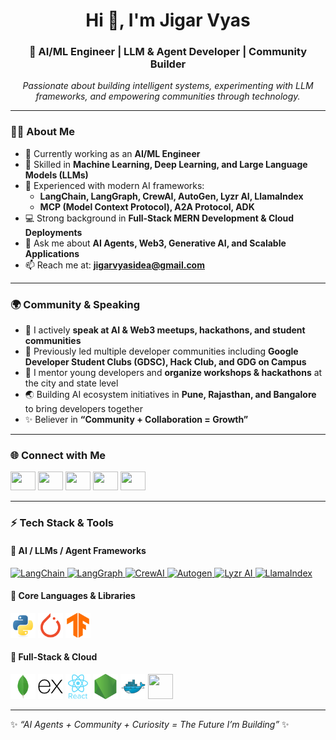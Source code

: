 <h1 align="center">Hi 👋, I'm Jigar Vyas</h1>
<h3 align="center">🚀 AI/ML Engineer | LLM & Agent Developer | Community Builder</h3>

<p align="center">
  <em>Passionate about building intelligent systems, experimenting with LLM frameworks, and empowering communities through technology.</em>
</p>

---

### 👨‍💻 About Me
- 🌱 Currently working as an **AI/ML Engineer**  
- 🔬 Skilled in **Machine Learning, Deep Learning, and Large Language Models (LLMs)**  
- 🧩 Experienced with modern AI frameworks:  
  - **LangChain, LangGraph, CrewAI, AutoGen, Lyzr AI, LlamaIndex**  
  - **MCP (Model Context Protocol), A2A Protocol, ADK**  
- 💻 Strong background in **Full-Stack MERN Development & Cloud Deployments**  
- 💬 Ask me about **AI Agents, Web3, Generative AI, and Scalable Applications**  
- 📫 Reach me at: **jigarvyasidea@gmail.com**

---

### 🌍 Community & Speaking
- 🎤 I actively **speak at AI & Web3 meetups, hackathons, and student communities**  
- 🚀 Previously led multiple developer communities including **Google Developer Student Clubs (GDSC), Hack Club, and GDG on Campus**  
- 🤝 I mentor young developers and **organize workshops & hackathons** at the city and state level  
- 🌏 Building AI ecosystem initiatives in **Pune, Rajasthan, and Bangalore** to bring developers together  
- ✨ Believer in **“Community + Collaboration = Growth”**

---

### 🌐 Connect with Me
<p align="left">
<a href="https://twitter.com/jigarvyasidea" target="blank"><img src="https://raw.githubusercontent.com/rahuldkjain/github-profile-readme-generator/master/src/images/icons/Social/twitter.svg" height="30" width="40" /></a>
<a href="https://linkedin.com/in/jigar-vyas-6a60251b8" target="blank"><img src="https://raw.githubusercontent.com/rahuldkjain/github-profile-readme-generator/master/src/images/icons/Social/linked-in-alt.svg" height="30" width="40" /></a>
<a href="https://instagram.com/mr_vyas_2002" target="blank"><img src="https://raw.githubusercontent.com/rahuldkjain/github-profile-readme-generator/master/src/images/icons/Social/instagram.svg" height="30" width="40" /></a>
<a href="https://www.youtube.com/channel/UCoZbhokPWgDOaf3pexTpxTw" target="blank"><img src="https://raw.githubusercontent.com/rahuldkjain/github-profile-readme-generator/master/src/images/icons/Social/youtube.svg" height="30" width="40" /></a>
<a href="https://www.hackerrank.com/jigarvyasidea" target="blank"><img src="https://raw.githubusercontent.com/rahuldkjain/github-profile-readme-generator/master/src/images/icons/Social/hackerrank.svg" height="30" width="40" /></a>
</p>

---

### ⚡ Tech Stack & Tools
#### 🔹 AI / LLMs / Agent Frameworks
<p>
  <a href="https://www.langchain.com/" target="_blank">
    <img src="https://raw.githubusercontent.com/hwchase17/langchain/master/docs/static/img/langchain.png" width="40" height="40" alt="LangChain"/>
  </a>
  
  <a href="https://github.com/langgraph-ai/langgraph" target="_blank">
    <img src="https://raw.githubusercontent.com/langgraph-ai/langgraph/main/docs/static/logo.png" width="40" height="40" alt="LangGraph"/>
  </a>
  
  <a href="https://www.crewai.com/" target="_blank">
    <img src="https://www.crewai.com/_next/image?url=%2Fimages%2Flogo.png&w=128&q=75" width="40" height="40" alt="CrewAI"/>
  </a>
  
  <a href="https://github.com/microsoft/autogen" target="_blank">
    <img src="https://github.com/microsoft/autogen/raw/main/assets/autogen.png" width="40" height="40" alt="Autogen"/>
  </a>
  
  <a href="https://www.lyzr.ai/" target="_blank">
    <img src="https://www.lyzr.ai/icons/icon-512x512.png" width="40" height="40" alt="Lyzr AI"/>
  </a>
  
  <a href="https://www.llamaindex.ai/" target="_blank">
    <img src="https://www.llamaindex.ai/_next/image?url=%2Flogos%2Fllama.png&w=128&q=75" width="40" height="40" alt="LlamaIndex"/>
  </a>
</p>



#### 🔹 Core Languages & Libraries
<p>
  <a href="https://www.python.org/" target="_blank"><img src="https://raw.githubusercontent.com/devicons/devicon/master/icons/python/python-original.svg" width="40" height="40"/></a>
  <a href="https://pytorch.org/" target="_blank"><img src="https://raw.githubusercontent.com/devicons/devicon/master/icons/pytorch/pytorch-original.svg" width="40" height="40"/></a>
  <a href="https://www.tensorflow.org/" target="_blank"><img src="https://raw.githubusercontent.com/devicons/devicon/master/icons/tensorflow/tensorflow-original.svg" width="40" height="40"/></a>
</p>

#### 🔹 Full-Stack & Cloud
<p>
  <a href="https://www.mongodb.com/" target="_blank"><img src="https://raw.githubusercontent.com/devicons/devicon/master/icons/mongodb/mongodb-original.svg" width="40" height="40"/></a>
  <a href="https://expressjs.com/" target="_blank"><img src="https://raw.githubusercontent.com/devicons/devicon/master/icons/express/express-original.svg" width="40" height="40"/></a>
  <a href="https://react.dev/" target="_blank"><img src="https://raw.githubusercontent.com/devicons/devicon/master/icons/react/react-original-wordmark.svg" width="40" height="40"/></a>
  <a href="https://nodejs.org/" target="_blank"><img src="https://raw.githubusercontent.com/devicons/devicon/master/icons/nodejs/nodejs-original.svg" width="40" height="40"/></a>
  <a href="https://www.docker.com/" target="_blank"><img src="https://raw.githubusercontent.com/devicons/devicon/master/icons/docker/docker-original.svg" width="40" height="40"/></a>
  <a href="https://git-scm.com/" target="_blank"><img src="https://www.vectorlogo.zone/logos/git-scm/git-scm-icon.svg" width="40" height="40"/></a>
</p>

---

✨ _“AI Agents + Community + Curiosity = The Future I’m Building”_ ✨
